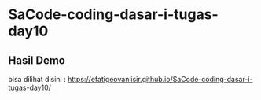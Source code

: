 # SaCode-coding-dasar-i-tugas-day10

## Hasil Demo

bisa dilihat disini : https://efatigeovaniisir.github.io/SaCode-coding-dasar-i-tugas-day10/
